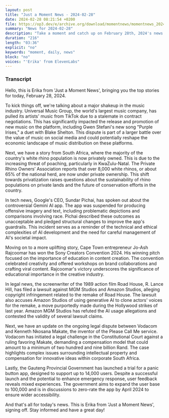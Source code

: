 ```yaml
---
layout: post
title: "Just a Moment News - 2024-02-28"
date: 2024-02-28 08:21:54 +0200
file: https://op3.dev/e/archive.org/download/momentnews/momentnews_2024-02-28.mp3
summary: "News for 2024-02-28"
description: "Take a moment and catch up on February 28th, 2024's news."
duration: "216"
length: "03:36"
explicit: "no"
keywords: "moment, daily, news"
block: "no"
voices: "'Erika' from ElevenLabs"
---
```


### Transcript

Hello, this is Erika from 'Just a Moment News', bringing you the top stories for today, February 28, 2024.

To kick things off, we're talking about a major shakeup in the music industry. Universal Music Group, the world's largest music company, has pulled its artists' music from TikTok due to a stalemate in contract negotiations. This has significantly impacted the release and promotion of new music on the platform, including Gwen Stefani's new song "Purple Irises," a duet with Blake Shelton. This dispute is part of a larger battle over the value of music on social media and could potentially reshape the economic landscape of music distribution on these platforms.

Next, we have a story from South Africa, where the majority of the country's white rhino population is now privately owned. This is due to the increasing threat of poaching, particularly in KwaZulu-Natal. The Private Rhino Owners’ Association reports that over 8,000 white rhinos, or about 65% of the national herd, are now under private ownership. This shift towards privatization raises questions about the sustainability of rhino populations on private lands and the future of conservation efforts in the country.

In tech news, Google's CEO, Sundar Pichai, has spoken out about the controversial Gemini AI app. The app was suspended for producing offensive imagery and text, including problematic depictions and comparisons involving race. Pichai described these outcomes as unacceptable and pledged structural changes to improve the app's guardrails. This incident serves as a reminder of the technical and ethical complexities of AI development and the need for careful management of AI's societal impact.

Moving on to a more uplifting story, Cape Town entrepreneur Jo-Ash Rajcoomar has won the Sony Creators Convention 2024. His winning pitch focused on the importance of education in content creation. The convention celebrated creativity and offered workshops on brand collaborations and crafting viral content. Rajcoomar's victory underscores the significance of educational importance in the creative industry.

In legal news, the screenwriter of the 1989 action film Road House, R. Lance Hill, has filed a lawsuit against MGM Studios and Amazon Studios, alleging copyright infringement related to the remake of Road House. The lawsuit also accuses Amazon Studios of using generative AI to clone actors' voices for the remake, a move purportedly made during the Hollywood strikes of last year. Amazon MGM Studios has refuted the AI usage allegations and contested the validity of several lawsuit claims.

Next, we have an update on the ongoing legal dispute between Vodacom and Kenneth Nkosana Makate, the inventor of the Please Call Me service. Vodacom has initiated a legal challenge in the Constitutional Court against a ruling favoring Makate, demanding a compensation model that could amount to a minimum of two hundred and nine billion Rand. The case highlights complex issues surrounding intellectual property and compensation for innovative ideas within corporate South Africa.

Lastly, the Gauteng Provincial Government has launched a trial for a panic button app, designed to support up to 14,000 users. Despite a successful launch and the potential to enhance emergency response, user feedback reveals mixed experiences. The government aims to expand the user base to 100,000 and is in discussions to zero-rate the app by April 2024 to ensure wider accessibility.

And that's all for today's news. This is Erika from 'Just a Moment News', signing off. Stay informed and have a great day!
